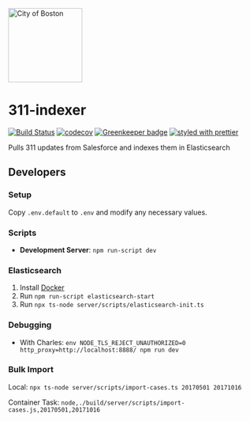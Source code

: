 <img src="https://cloud.githubusercontent.com/assets/9234/19400090/8c20c53c-9222-11e6-937c-02bce55e5301.png" alt="City of Boston" width="150" />

# 311-indexer

[![Build Status](https://travis-ci.org/CityOfBoston/311-indexer.svg?branch=develop)](https://travis-ci.org/CityOfBoston/311-indexer)
[![codecov](https://codecov.io/gh/CityOfBoston/311-indexer/branch/develop/graph/badge.svg)](https://codecov.io/gh/CityOfBoston/311-indexer)
[![Greenkeeper badge](https://badges.greenkeeper.io/CityOfBoston/311-indexer.svg)](https://greenkeeper.io/)
[![styled with prettier](https://img.shields.io/badge/styled_with-prettier-ff69b4.svg)](https://github.com/prettier/prettier)

Pulls 311 updates from Salesforce and indexes them in Elasticsearch

## Developers

### Setup

Copy `.env.default` to `.env` and modify any necessary values.

### Scripts

 * **Development Server**: `npm run-script dev`

### Elasticsearch

 1. Install [Docker](https://www.docker.io/)
 1. Run `npm run-script elasticsearch-start`
 1. Run `npx ts-node server/scripts/elasticsearch-init.ts`

### Debugging

 * With Charles: `env NODE_TLS_REJECT_UNAUTHORIZED=0 http_proxy=http://localhost:8888/ npm run dev`

### Bulk Import

Local: `npx ts-node server/scripts/import-cases.ts 20170501 20171016`

Container Task: `node,./build/server/scripts/import-cases.js,20170501,20171016`
